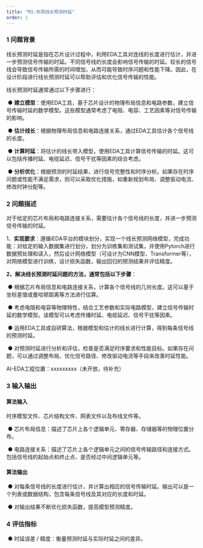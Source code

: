 ```yaml
---
title: "M1-布局线长预测时延"
order: 1
---
```



### **1 问题背景**

线长预测时延是指在芯片设计过程中，利用EDA工具对连线的长度进行估计，并进一步预测信号传输的时延。不同信号线的长度会影响信号传输的时延。较长的信号线会导致信号传输所需的时间增加，从而可能导致时序问题和性能下降。因此，在设计阶段进行线长预测时延可以帮助评估和优化信号传输的性能。

线长预测时延通常通过以下步骤进行：

​                ● **建立模型**：使用EDA工具，基于芯片设计的物理布局信息和电路参数，建立信号传输时延的数学模型。这些模型通常考虑了电阻、电容、工艺因素等对信号传输的影响。

​                ● **估计线长**：根据物理布局信息和电路连接关系，通过EDA工具估计各个信号线的长度。

​                ● **计算时延**：将估计的线长带入模型，使用EDA工具计算信号传输的时延。这可以包括传播时延、电缆延迟、信号干扰等因素的综合考虑。

​                ● **分析优化**：根据预测的时延结果，进行信号完整性和时序分析。如果存在时序问题或性能不满足需求，则可以采取优化措施，如重新规划布局、调整驱动电流、修改时钟分配等。

### **2 问题描述**

对于给定的芯片布局和电路连接关系，需要估计各个信号线的长度，并进一步预测信号传输的时延。

1、**实现要求**：遵循iEDA平台的模块划分，实现一个线长预测网络模型，完成功能：对给定的输入数据集进行划分，划分为训练集和测试集，并使用Pytorch进行数据预处理和读入，然后设计网络模型（可设计为CNN模型、Transformer等），对网络模型进行训练，设计损失函数，输出回归的预测结果并评估精度。

**2、解决线长预测时延问题的方法，通常包括以下步骤**：

​                ● 根据芯片布局信息和电路连接关系，计算各个信号线的几何长度。这可以基于坐标差值或曼哈顿距离等方法进行估算。

​                ● 考虑电阻和电容等物理特性，结合工艺参数和实际电路模型，建立信号传输时延的数学模型。该模型可以考虑传播时延、电缆延迟、信号干扰等因素。

​                ● 运用EDA工具或自研算法，根据模型和估计的线长进行计算，得到每条信号线的预测时延。

​                ● 对预测时延进行分析和评估，检查是否满足时序要求和性能目标。如果存在问题，可以通过调整布局、优化信号路径、修改驱动电流等手段来改善时延性能。

AI-EDA工程位置：xxxxxxxxx（未开放，待补充）



### **3 输入输出**

#### **算法输入**

时序模型文件、芯片结构文件、网表文件以及布线文件等。

​                ● 芯片布局信息：描述了芯片上各个逻辑单元、寄存器、存储器等的物理位置分布。

​                ● 电路连接关系：描述了芯片上各个逻辑单元之间的信号传输路径和连接方式。包括信号线的起始点和终止点、是否经过中间逻辑单元等。



#### **算法输出**

​                ● 对每条信号线的长度进行估计，并计算出相应的信号传输时延。输出可以是一个列表或数据结构，包含每条信号线及其对应的长度和时延。

​                ● 对输出结果不断优化损失函数，提高模型预测精度。

### **4 评估指标**

​                ● 时延误差 / 精度：衡量预测时延与实际时延之间的差异。